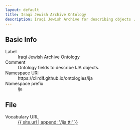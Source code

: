 ```yaml
---
layout: default
title: Iraqi Jewish Archive Ontology
description: Iraqi Jewish Archive for describing objects .
---
```

## Basic Info

<dl>
  <dt>Label</dt>
  <dd>Iraqi Jewish Archive Ontology</dd>

  <dt>Comment</dt>
  <dd>Ontology fields to describe IJA objects.</dd>

  <dt>Namespace URI</dt>
  <dd>https://clirdlf.github.io/ontologies/ija</dd>

  <dt>Namespace prefix</dt>
  <dd>ija</dd>
</dl>

## File
<dl>
  <dt>Vocabulary URL</dt>
  <dd><a href="{{ site.url | append: '/ija.ttl' }}">{{ site.url | append: '/ija.ttl' }}</a></dd>
</dl>